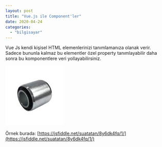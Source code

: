 ```yaml
---
layout: post
title: "Vue.js ile Component'ler"
date: 2020-04-24
categories: 
  - "bilgisayar"
---
```


Vue Js kendi kişisel HTML elemenlerinizi tanımlamanıza olanak verir. Sadece bununla kalmaz bu elementler özel property tanımlayabilir daha sonra bu komponentlere veri yollayabilirsiniz.

![](/images/image-3.png)

Örnek burada: [https://jsfiddle.net/suatatan/8y6dk4fq/1/](https://jsfiddle.net/suatatan/8y6dk4fq/1/)
